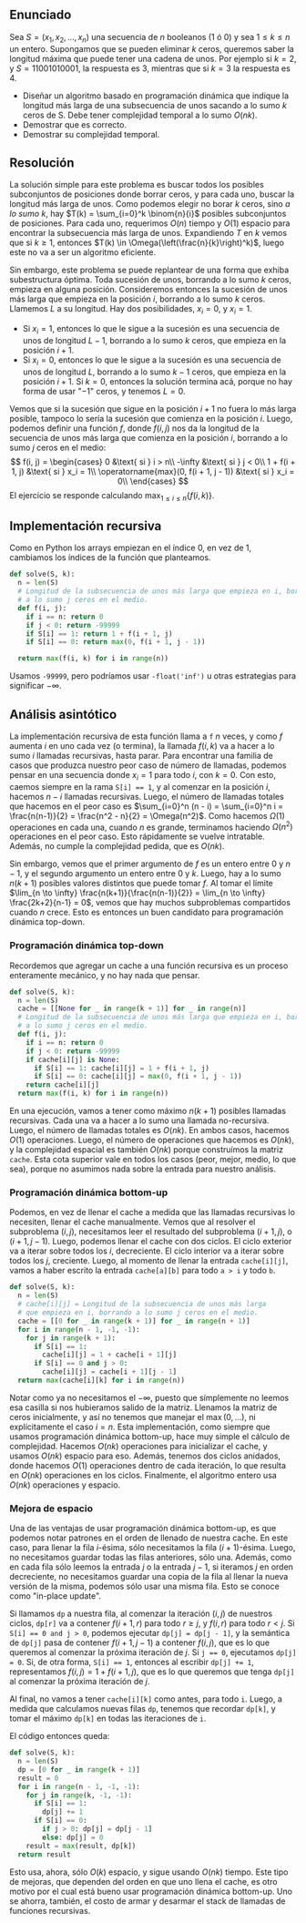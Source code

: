 ## Enunciado

Sea $S = (x_1, x_2, \dots, x_n)$ una secuencia de $n$ booleanos ($1$ ó $0$) y sea $1 \le k \le n$ un entero. Supongamos que se pueden eliminar $k$ ceros, queremos saber la longitud máxima que puede tener una cadena de unos. Por ejemplo si $k = 2$, y $S = 11001010001$, la respuesta es $3$, mientras que si $k = 3$ la respuesta es $4$.

* Diseñar un algoritmo basado en programación dinámica que indique la longitud más larga de una subsecuencia de
  unos sacando a lo sumo $k$ ceros de S. Debe tener complejidad temporal a lo sumo $O(nk)$.
* Demostrar que es correcto.
* Demostrar su complejidad temporal.

## Resolución

La solución simple para este problema es buscar todos los posibles subconjuntos de posiciones donde borrar ceros, y para cada uno, buscar la longitud más larga de unos. Como podemos elegir no borar $k$ ceros, sino _a lo sumo_ $k$, hay $T(k) = \sum_{i=0}^k \binom{n}{i}$ posibles subconjuntos de posiciones. Para cada uno, requerimos $O(n)$ tiempo y $O(1)$ espacio para encontrar la subsecuencia más larga de unos. Expandiendo $T$ en $k$ vemos que si $k \ge 1$, entonces $T(k) \in \Omega(\left(\frac{n}{k}\right)^k)$, luego este no va a ser un algoritmo eficiente. 

Sin embargo, este problema se puede replantear de una forma que exhiba subestructura óptima. Toda sucesión de unos, borrando a lo sumo $k$ ceros, empieza en alguna posición. Consideremos entonces la sucesión de unos más larga que empieza en la posición $i$, borrando a lo sumo $k$ ceros. Llamemos $L$ a su longitud. Hay dos posibilidades, $x_i = 0$, y $x_i = 1$.

* Si $x_i = 1$, entonces lo que le sigue a la sucesión es una secuencia de unos de longitud $L - 1$, borrando a lo sumo $k$ ceros, que empieza en la posición $i + 1$.
* Si $x_i = 0$, entonces lo que le sigue a la sucesión es una secuencia de unos de longitud $L$, borrando a lo sumo $k - 1$ ceros, que empieza en la posición $i + 1$. Si $k = 0$, entonces la solución termina acá, porque no hay forma de usar "$-1$" ceros, y tenemos $L = 0$.

Vemos que si la sucesión que sigue en la posición $i + 1$ no fuera lo más larga posible, tampoco lo sería la sucesión que comienza en la posición $i$. Luego, podemos definir una función $f$, donde $f(i, j)$ nos da la longitud de la secuencia de unos más larga que comienza en la posición $i$, borrando a lo sumo $j$ ceros en el medio:
$$
f(i, j) = \begin{cases}
0 &\text{ si } i > n\\
-\infty &\text{ si } j < 0\\
1 + f(i + 1, j) &\text{ si } x_i = 1\\
\operatorname{max}(0, f(i + 1, j - 1)) &\text{ si } x_i = 0\\
\end{cases}
$$
El ejercicio se responde calculando $\displaystyle \max_{1 \le i \le n} \{f(i, k)\}$.

## Implementación recursiva

Como en Python los arrays empiezan en el índice 0, en vez de 1, cambiamos los índices de la función que planteamos.

```python
def solve(S, k):
  n = len(S)
  # Longitud de la subsecuencia de unos más larga que empieza en i, borrando
  # a lo sumo j ceros en el medio.
  def f(i, j):
    if i == n: return 0
    if j < 0: return -99999
    if S[i] == 1: return 1 + f(i + 1, j)
    if S[i] == 0: return max(0, f(i + 1, j - 1))

  return max(f(i, k) for i in range(n))
```

Usamos `-99999`, pero podríamos usar `-float('inf')` u otras estrategias para significar $-\infty$.

## Análisis asintótico

La implementación recursiva de esta función llama a `f` $n$ veces, y como $f$ aumenta $i$ en uno cada vez (o termina), la llamada $f(i, k)$ va a hacer a lo sumo $i$ llamadas recursivas, hasta parar. Para encontrar una familia de casos que produzca nuestro peor caso de número de llamadas, podemos pensar en una secuencia donde $x_i = 1$ para todo $i$, con $k = 0$. Con esto, caemos siempre en la rama `S[i] == 1`, y al comenzar en la posición $i$, hacemos $n - i$ llamadas recursivas. Luego, el número de llamadas totales que hacemos en el peor caso es $\sum_{i=0}^n (n - i) = \sum_{i=0}^n i = \frac{n(n-1)}{2} = \frac{n^2 - n}{2} = \Omega(n^2)$. Como hacemos $\Omega(1)$ operaciones en cada una, cuando $n$ es grande, terminamos haciendo $\Omega(n^2)$ operaciones en el peor caso. Esto rápidamente se vuelve intratable. Además, no cumple la complejidad pedida, que es $O(nk)$.

Sin embargo, vemos que el primer argumento de $f$ es un entero entre $0$ y $n - 1$, y el segundo argumento un entero entre $0$ y $k$. Luego, hay a lo sumo $n(k + 1)$ posibles valores distintos que puede tomar $f$. Al tomar el límite $\lim_{n \to \infty} \frac{n(k+1)}{\frac{n(n-1)}{2}} = \lim_{n \to \infty} \frac{2k+2}{n-1} = 0$, vemos que hay muchos subproblemas compartidos cuando $n$ crece. Esto es entonces un buen candidato para programación dinámica top-down.

### Programación dinámica top-down

Recordemos que agregar un cache a una función recursiva es un proceso enteramente mecánico, y no hay nada que pensar.

```python
def solve(S, k):
  n = len(S)
  cache = [[None for _ in range(k + 1)] for _ in range(n)]
  # Longitud de la subsecuencia de unos más larga que empieza en i, borrando
  # a lo sumo j ceros en el medio.
  def f(i, j):
    if i == n: return 0
    if j < 0: return -99999
    if cache[i][j] is None:
      if S[i] == 1: cache[i][j] = 1 + f(i + 1, j)
      if S[i] == 0: cache[i][j] = max(0, f(i + 1, j - 1))
    return cache[i][j]
  return max(f(i, k) for i in range(n))
```

En una ejecución, vamos a tener como máximo $n(k+1)$ posibles llamadas recursivas. Cada una va a hacer a lo sumo una llamada no-recursiva. Luego, el número de llamadas totales es $O(nk)$. En ambos casos, hacemos $O(1)$ operaciones. Luego, el número de operaciones que hacemos es $O(nk)$, y la complejidad espacial es también $O(nk)$ porque construímos la matriz `cache`. Esta cota superior vale en todos los casos (peor, mejor, medio, lo que sea), porque no asumimos nada sobre la entrada para nuestro análisis.

### Programación dinámica bottom-up

Podemos, en vez de llenar el cache a medida que las llamadas recursivas lo necesiten, llenar el cache manualmente. Vemos que al resolver el subproblema $(i, j)$, necesitamos leer el resultado del subproblema $(i + 1, j)$, o $(i + 1, j - 1)$. Luego, podemos llenar el cache con dos ciclos. El ciclo exterior va a iterar sobre todos los $i$, decreciente. El ciclo interior va a iterar sobre todos los $j$, creciente. Luego, al momento de llenar la entrada `cache[i][j]`, vamos a haber escrito la entrada `cache[a][b]` para todo `a > i` y todo `b`.

```python
def solve(S, k):
  n = len(S)
  # cache[i][j] = Longitud de la subsecuencia de unos más larga
  # que empieza en i, borrando a lo sumo j ceros en el medio.
  cache = [[0 for _ in range(k + 1)] for _ in range(n + 1)]
  for i in range(n - 1, -1, -1):
    for j in range(k + 1):
      if S[i] == 1:
        cache[i][j] = 1 + cache[i + 1][j]
      if S[i] == 0 and j > 0:
        cache[i][j] = cache[i + 1][j - 1]
  return max(cache[i][k] for i in range(n))
```

Notar como ya no necesitamos el $-\infty$, puesto que símplemente no leemos esa casilla si nos hubieramos salido de la matriz. Llenamos la matriz de ceros inicialmente, y así no tenemos que manejar el $\max(0, \dots)$, ni explícitamente el caso $i = n$.
Esta implementación, como siempre que usamos programación dinámica bottom-up, hace muy simple el cálculo de complejidad. Hacemos $O(nk)$ operaciones para inicializar el cache, y usamos $O(nk)$ espacio para eso. Además, tenemos dos ciclos anidados, donde hacemos $O(1)$ operaciones dentro de cada iteración, lo que resulta en $O(nk)$ operaciones en los ciclos. Finalmente, el algoritmo entero usa $O(nk)$ operaciones y espacio.

### Mejora de espacio

Una de las ventajas de usar programación dinámica bottom-up, es que podemos notar patrones en el orden de llenado de nuestra cache. En este caso, para llenar la fila $i$-ésima, sólo necesitamos la fila $(i + 1)$-ésima. Luego, no necesitamos guardar todas las filas anteriores, sólo una. Además, como en cada fila sólo leemos la entrada $j$ o la entrada $j - 1$, si iteramos $j$ en orden decreciente, no necesitamos guardar una copia de la fila al llenar la nueva versión de la misma, podemos sólo usar una misma fila. Esto se conoce como "in-place update".

Si llamamos `dp` a nuestra fila, al comenzar la iteración $(i, j)$ de nuestros ciclos, `dp[r]` va a contener $f(i + 1, r)$ para todo $r \ge j$, y $f(i, r)$ para todo $r < j$. Si `S[i] == 0 and j > 0`, podemos ejecutar `dp[j] = dp[j - 1]`, y la semántica de `dp[j]` pasa de contener $f(i + 1, j - 1)$ a contener $f(i, j)$, que es lo que queremos al comenzar la próxima iteración de $j$. Si `j == 0`, ejecutamos `dp[j] = 0`. Si, de otra forma, `S[i] == 1`, entonces al escribir `dp[j] += 1`, representamos $f(i, j) = 1 + f(i + 1, j)$, que es lo que queremos que tenga `dp[j]` al comenzar la próxima iteración de $j$.

Al final, no vamos a tener `cache[i][k]` como antes, para todo `i`. Luego, a medida que calculamos nuevas filas `dp`, tenemos que recordar `dp[k]`, y tomar el máximo `dp[k]` en todas las iteraciones de `i`.

El código entonces queda:

```python
def solve(S, k):
  n = len(S)
  dp = [0 for _ in range(k + 1)]
  result = 0
  for i in range(n - 1, -1, -1):
    for j in range(k, -1, -1):
      if S[i] == 1:
        dp[j] += 1
      if S[i] == 0:
        if j > 0: dp[j] = dp[j - 1]
        else: dp[j] = 0
    result = max(result, dp[k])
  return result
```

Esto usa, ahora, sólo $O(k)$ espacio, y sigue usando $O(nk)$ tiempo. Este tipo de mejoras, que dependen del orden en que uno llena el cache, es otro motivo por el cual está bueno usar programación dinámica bottom-up. Uno se ahorra, también, el costo de armar y desarmar el stack de llamadas de funciones recursivas.